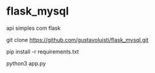 # flask_mysql
api simples com flask

git clone https://github.com/gustavoluisti/flask_mysql.git

pip install -r requirements.txt

python3 app.py
